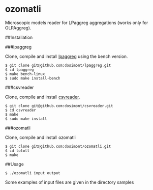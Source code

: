 ozomatli
========

Microscopic models reader for LPaggreg aggregations (works only for OLPAggreg).

##Installation

###lpaggreg

Clone, compile and install [lpaggreg](https://github.com/dosimont/lpaggreg) using the bench version.

    $ git clone git@github.com:dosimont/lpaggreg.git
    $ cd lpaggreg
    $ make bench-linux
    $ sudo make install-bench
  
###csvreader

Clone, compile and install [csvreader](https://github.com/dosimont/csvreader).

    $ git clone git@github.com:dosimont/csvreader.git
    $ cd csvreader
    $ make
    $ sudo make install
  
###ozomatli

Clone, compile and install ozomatli

    $ git clone git@github.com:dosimont/ozomatli.git
    $ cd tototl
    $ make
    
##Usage

    $ ./ozomatli input output

Some examples of input files are given in the directory samples
